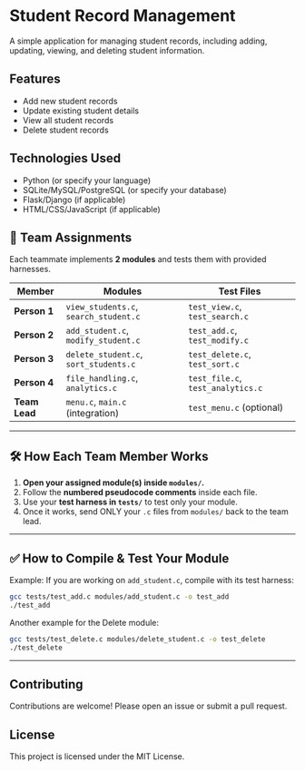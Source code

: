 # Student Record Management

A simple application for managing student records, including adding, updating, viewing, and deleting student information.

## Features

- Add new student records
- Update existing student details
- View all student records
- Delete student records

## Technologies Used

- Python (or specify your language)
- SQLite/MySQL/PostgreSQL (or specify your database)
- Flask/Django (if applicable)
- HTML/CSS/JavaScript (if applicable)

## 👥 Team Assignments

Each teammate implements **2 modules** and tests them with provided harnesses.

| Member        | Modules                                   | Test Files                        |
|---------------|-------------------------------------------|-----------------------------------|
| **Person 1**  | `view_students.c`, `search_student.c`     | `test_view.c`, `test_search.c`    |
| **Person 2**  | `add_student.c`, `modify_student.c`       | `test_add.c`, `test_modify.c`     |
| **Person 3**  | `delete_student.c`, `sort_students.c`     | `test_delete.c`, `test_sort.c`    |
| **Person 4**  | `file_handling.c`, `analytics.c`          | `test_file.c`, `test_analytics.c` |
| **Team Lead** | `menu.c`, `main.c` (integration)          | `test_menu.c` (optional)          |

---

## 🛠 How Each Team Member Works

1. **Open your assigned module(s) inside `modules/`.**
2. Follow the **numbered pseudocode comments** inside each file.
3. Use your **test harness in `tests/`** to test only your module.
4. Once it works, send ONLY your `.c` files from `modules/` back to the team lead.

---

## ✅ How to Compile & Test Your Module

Example: If you are working on `add_student.c`, compile with its test harness:

```bash
gcc tests/test_add.c modules/add_student.c -o test_add
./test_add
```

Another example for the Delete module:

```bash
gcc tests/test_delete.c modules/delete_student.c -o test_delete
./test_delete
```

---

## Contributing

Contributions are welcome! Please open an issue or submit a pull request.

## License

This project is licensed under the MIT License.